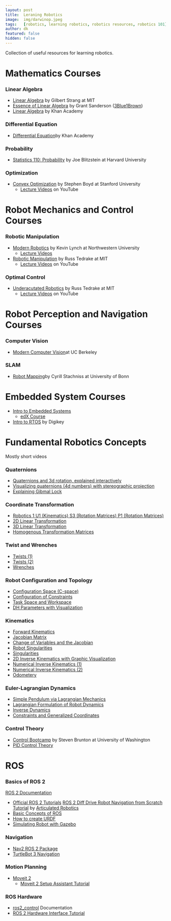 ```yaml
---
layout: post
title:  Leraning Robotics
image:  img/darwinop.jpeg
tags:   [robotics, learning robotics, robotics resources, robotics 101]
author: dk
featured: false
hidden: false
---
```





Collection of useful resources for learning robotics. 

#  Mathematics Courses

### Linear Algebra
- [Linear Algebra](https://ocw.mit.edu/courses/18-06-linear-algebra-spring-2010/) by Gilbert Strang at MIT
- [Essence of Linear Algebra](https://www.3blue1brown.com/topics/linear-algebra) by Grant Sanderson ([3Blue1Brown](https://www.youtube.com/@3blue1brown))
- [Linear Algebra](https://www.khanacademy.org/math/linear-algebra) by Khan Academy

### Differential Equation
- [Differential Equation](https://www.khanacademy.org/math/differential-equations)by Khan Academy

### Probability
- [Statistics 110: Probability](https://www.youtube.com/playlist?list=PL2SOU6wwxB0uwwH80KTQ6ht66KWxbzTIo) by Joe Blitzstein at Harvard University

### Optimization
- [Convex Optimization](https://web.stanford.edu/class/ee364a/) by Stephen Boyd at Stanford University
	- [Lecture Videos](https://www.youtube.com/watch?v=kV1ru-Inzl4&list=PLoROMvodv4rMJqxxviPa4AmDClvcbHi6h&index=1) on YouTube


# Robot Mechanics and Control Courses

### Robotic Manipulation
-  [Modern Robotics](https://hades.mech.northwestern.edu/index.php/Modern_Robotics) by Kevin Lynch at Northwestern University
	- [Lecture Videos](https://modernrobotics.northwestern.edu/nu-gm-book-resource/foundations-of-robot-motion/)
-  [Robotic Manipulation](https://manipulation.csail.mit.edu/index.html) by Russ Tedrake at MIT
	- [Lecture Videos](https://www.youtube.com/@underactuated5171/videos?view=0&sort=dd&shelf_id=1) on YouTube

### Optimal Control
- [Underacutated Robotics](https://underactuated.mit.edu/index.html) by Russ Tedrake at MIT
	-  [Lecture Videos](https://www.youtube.com/@underactuated5171/videos?view=0&sort=dd&shelf_id=1) on YouTube


# Robot Perception and Navigation Courses

### Computer Vision
- [Modern Computer Vision](https://www.youtube.com/playlist?list=PLzWRmD0Vi2KVsrCqA4VnztE4t71KnTnP5)at UC Berkeley
### SLAM
- [Robot Mapping](https://www.youtube.com/watch?v=U6vr3iNrwRA&list=PLgnQpQtFTOGQrZ4O5QzbIHgl3b1JHimN_&index=1)by Cyrill Stachniss at University of Bonn


# Embedded System Courses
- [Intro to Embedded Systems](https://users.ece.utexas.edu/~valvano/Volume1/)
	- [edX Course](https://www.edx.org/learn/embedded-systems/the-university-of-texas-at-austin-embedded-systems-shape-the-world-microcontroller-input-output)
- [Intro to RTOS](https://www.youtube.com/watch?v=F321087yYy4&list=PLEBQazB0HUyQ4hAPU1cJED6t3DU0h34bz) by Digikey

# Fundamental Robotics Concepts 

Mostly short videos
### Quaternions
- [Quaternions and 3d rotation, explained interactively](https://www.youtube.com/watch?v=zjMuIxRvygQ&t=33s)
- [Visualizing quaternions (4d numbers) with stereographic projection](https://www.youtube.com/watch?v=d4EgbgTm0Bg&t=469s)
- [Explaining Gibmal Lock](https://www.youtube.com/watch?v=zc8b2Jo7mno)

### Coordinate Transformation
- [Robotics 1 U1 (Kinematics) S3 (Rotation Matrices) P1 (Rotation Matrices)](https://www.youtube.com/watch?v=lVjFhNv2N8o)
- [2D Linear Transformation](https://www.youtube.com/watch?v=vlb3P7arbkU)
- [3D Linear Transformation](https://www.youtube.com/watch?v=rHLEWRxRGiM&list=PLZHQObOWTQDPD3MizzM2xVFitgF8hE_ab&index=5)
- [Homogenous Transformation Matrices](https://www.youtube.com/watch?v=vlb3P7arbkU)

### Twist and Wrenches
- [Twists (1)](https://www.youtube.com/watch?v=mvGZtO_ruj0)
- [Twists (2)](https://www.youtube.com/watch?v=VTv0qmLNvjg)
- [Wrenches](https://www.youtube.com/watch?v=0wsYPJPGtKE&list=PLggLP4f-rq02vX0OQQ5vrCxbJrzamYDfx&index=20)

### Robot Configuration and Topology
- [Configuration Space (C-space)](https://www.youtube.com/watch?v=FyLNR3edOds&list=PLggLP4f-rq01z8VLqhDC94W2nWpWpZoMj&index=4)
- [Configuration of Constraints](https://www.youtube.com/watch?v=FyLNR3edOds&list=PLggLP4f-rq01z8VLqhDC94W2nWpWpZoMj&index=4)
- [Task Space and Workspace](https://www.youtube.com/watch?v=hTuW51CpUg4&list=PLggLP4f-rq01z8VLqhDC94W2nWpWpZoMj&index=7)
- [DH Parameters with Visualization](https://www.youtube.com/watch?v=rA9tm0gTln8&list=PLSxvPyE1vQkzGmRNmgN0kNJTPyixCEQco)

### Kinematics
- [Forward Kinematics](https://www.youtube.com/watch?v=EzNAs2w1cS0)
- [Jacobian Matrix](https://www.youtube.com/watch?v=bohL918kXQk)
- [Change of Variables and the Jacobian](https://www.youtube.com/watch?v=hhFzJvaY__U&t=510s)
- [Robot Singularities](https://www.youtube.com/watch?v=vCEWORZbD3Y&t=55s)
- [Singularities](https://www.youtube.com/watch?v=vjJgTvnQpBs&t=93s)
- [2D Inverse Kinematics with Graphic Visualization](https://www.youtube.com/watch?v=wgpgNLEEpeY)
- [Numerical Inverse Kinematics (1)](https://www.youtube.com/watch?v=VhUA0jf7tI8)
- [Numerical Inverse Kinematics (2)](https://www.youtube.com/watch?v=24cXvgQl-nk)
- [Odometery](https://www.youtube.com/watch?v=eQ9E0Zvp9jw&t=198s )

### Euler-Lagrangian Dynamics
- [Simple Pendulum via Lagrangian Mechanics](http://www.aoengr.com/Dynamics/LagrangianMechanicsPendulum.pdf)
- [Lagrangian Formulation of Robot Dynamics](https://www.youtube.com/watch?v=1U6y_68CjeY)
- [Inverse Dynamics](https://www.youtube.com/watch?v=ZASVKAlegfQ)
- [Constraints and Generalized Coordinates](https://www.youtube.com/watch?v=rA9tm0gTln8&list=PLSxvPyE1vQkzGmRNmgN0kNJTPyixCEQco)

### Control Theory
- [Control Bootcamp](https://www.youtube.com/playlist?list=PLMrJAkhIeNNR20Mz-VpzgfQs5zrYi085m) by Steven Brunton at University of Washington
- [PID Control Theory](https://www.ni.com/en/shop/labview/pid-theory-explained.html)


# ROS

### Basics of ROS 2
[ROS 2 Documentation](https://docs.ros.org/en/iron/index.html)
- [Official ROS 2 Tutorials](https://docs.ros.org/en/iron/Tutorials.html)
[ROS 2 Diff Drive Robot Navigation from Scratch Tutorial](https://articulatedrobotics.xyz/page4/) by [Articulated Robotics](https://www.youtube.com/@ArticulatedRobotics) 
- [Basic Concepts of ROS](https://www.youtube.com/watch?v=KAASuA3_4eg)
- [How to create URDF](https://www.youtube.com/watch?v=CwdbsvcpOHM)
- [Simulating Robot with Gazebo](https://www.youtube.com/watch?v=laWn7_cj434)

### Navigation
- [Nav2 ROS 2 Package](https://navigation.ros.org/)
- [TurtleBot 3 Navigation](https://emanual.robotis.com/docs/en/platform/turtlebot3/navigation/)

### Motion Planning
- [Moveit 2](https://moveit.picknik.ai/main/index.html)
	- [Moveit 2 Setup Assistant Tutorial](https://www.youtube.com/watch?v=QdzmMRXAks4)

### ROS Hardware
- [ros2_control](https://control.ros.org/iron/index.html) Documentation
- [ROS 2 Hardware Interface Tutorial](https://www.youtube.com/watch?v=J02jEKawE5U)





